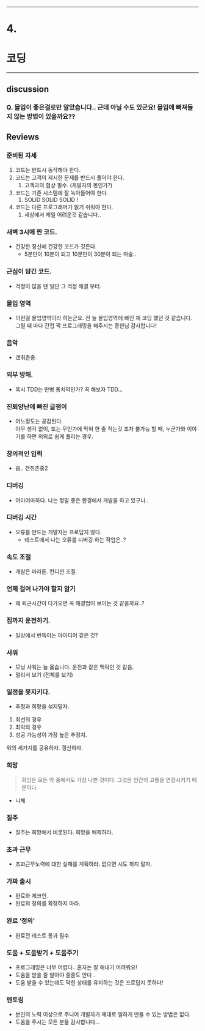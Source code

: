<hr>

# 4.
# 코딩
<hr>

## discussion

### Q. 몰입이 좋은걸로만 알았습니다.. 근데 아닐 수도 있군요! 몰입에 빠져들지 않는 방법이 있을까요??


## Reviews


### 준비된 자세

1. 코드는 반드시 동작해야 한다.
2. 코드는 고객이 제시한 문제를 반드시 풀어야 한다.
    1. 고객과의 협상 필수. (개발자의 몫인가?)
3. 코드는 기존 시스템에 잘 녹아들어야 한다.
    1. SOLID SOLID SOLID !
4. 코드는 다른 프로그래머가 읽기 쉬워야 한다.
    1. 세상에서 제일 어려운것 같습니다..

### 새벽 3시에 짠 코드.

- 건강한 정신에 건강한 코드가 깃든다.
    - 5분만이 10분이 되고 10분만이 30분이 되는 마술..

### 근심이 담긴 코드.

- 걱정이 많을 땐 일단 그 걱정 해결 부터.

### 몰입 영역

- 이런걸 몰입영역이라 하는군요. 전 늘 몰입영역에 빠진 채 코딩 했던 것 같습니다.
그럴 때 마다 간접 짝 프로그래밍을 해주시는 종현님 감사합니다!

### 음악

- 갠취존중.

### 외부 방해.

- 혹시 TDD는 만병 통치약인가? 꼭 해보자 TDD...

### 진퇴양난에 빠진 글쟁이

- 어느정도는 공감된다.  
아무 생각 없이, 또는 무언가에 막혀 한 줄 적는것 조차 불가능 할 때, 누군가와 이야기를 하면 의외로 쉽게 풀리는 경우.

### 창의적인 입력

- 음.. 갠취존중2

### 디버깅

- 어마어마하다. 나는 정말 좋은 환경에서 개발을 하고 있구나..

### 디버깅 시간

- 오류를 만드는 개발자는 프로답지 않다.
    - 테스트에서 나는 오류를 디버깅 하는 작업은..?

### 속도 조절

- 개발은 마라톤. 컨디션 조절.

### 언제 걸어 나가야 할지 알기

- 왜 퇴근시간이 다가오면 꼭 해결법이 보이는 것 같을까요..?

### 집까지 운전하기.

- 일상에서 번뜩이는 아이디어 같은 것?

### 샤워

- 모닝 샤워는 늘 옳습니다. 운전과 같은 맥락인 것 같음.
- 멀리서 보기 (전체를 보기)

### 일정을 못지키다.

- 추정과 희망을 섞지말자.
1. 최선의 경우
2. 최악의 경우
3. 성공 가능성이 가장 높은 추정치.

위의 세가지를 공유하자. 갱신하자.

### 희망

> 희망은 모든 악 중에서도 가장 나쁜 것이다. 그것은 인간의 고통을 연장시키기 때문이다.
- 니체

### 질주

- 질주는 희망에서 비롯된다. 희망을 배제하라.

### 초과 근무

- 초과근무노력에 대한 실패를 계획하라. 없으면 시도 하지 말자.

### 가짜 출시

- 완료와 체크인.
- 완료의 정의를 확장하지 마라.

### 완료 ‘정의’

- 완료전 테스트 통과 필수.

### 도움 + 도움받기 + 도움주기

- 프로그래밍은 너무 어렵다.. 혼자는 잘 해내기 어려워요!
- 도움을 받을 줄 알아야 줄줄도 안다 .
- 도움 받을 수 있는데도 막힌 상태를 유지하는 것은 프로답지 못하다!

### 멘토링

- 본인의 노력 이상으로 주니어 개발자가 제대로 일하게 만들 수 있는 방법은 없다.
- 도움을 주시는 모든 분들 감사합니다...